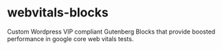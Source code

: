 # webvitals-blocks
Custom Wordpress VIP compliant Gutenberg Blocks that provide boosted performance in google core web vitals tests.
